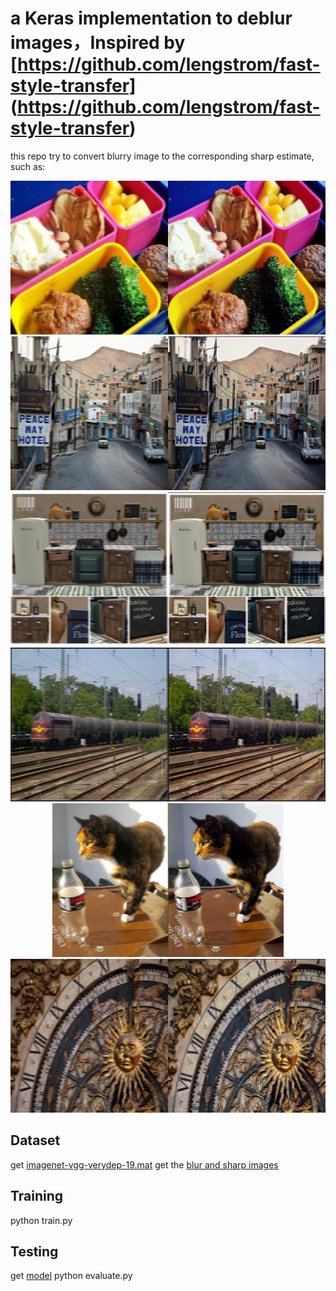 # a Keras implementation to deblur images，Inspired by [https://github.com/lengstrom/fast-style-transfer] (https://github.com/lengstrom/fast-style-transfer)

this repo try to convert blurry image to the corresponding sharp estimate, such as:
<p align = 'center'>
<img src = 'result/COCO_train2014_000000000009.jpg' height = '246px'>
<img src = 'result/COCO_train2014_000000000094.jpg' height = '246px'>
<img src = 'result/COCO_train2014_000000000138.jpg' height = '246px'>
<img src = 'result/COCO_train2014_000000001122.jpg' height = '246px'>
<img src = 'result/COCO_train2014_000000002471.jpg' height = '246px'>
<img src = 'result/COCO_train2014_000000006464.jpg' height = '246px'>
</p>


## Dataset
get [imagenet-vgg-verydep-19.mat](https://pan.baidu.com/s/13PMasGCw6LDoa3r64oVIGQ)
get the [blur and sharp images](https://pan.baidu.com/s/1xGfIhglsZ_pAW-ZF5Q5L5g) 

## Training

python train.py

## Testing

get [model](https://pan.baidu.com/s/1mBrHo5qXbP17cF_43-huug)
python evaluate.py